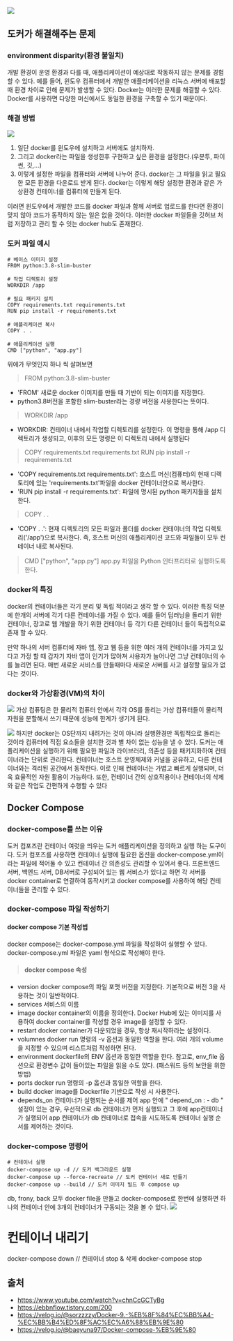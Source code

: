 ![](https://velog.velcdn.com/images/seongjae6751/post/7d69025a-3d15-43ec-a42f-9fe9dd04d444/image.png)

## 도커가 해결해주는 문제
### environment disparity(환경 불일치)
개발 환경이 운영 환경과 다를 때, 애플리케이션이 예상대로 작동하지 않는 문제를 경험할 수 있다. 예를 들어, 윈도우 컴퓨터에서 개발한 애플리케이션을 리눅스 서버에 배포할 때 환경 차이로 인해 문제가 발생할 수 있다. Docker는 이러한 문제를 해결할 수 있다. Docker를 사용하면 다양한 머신에서도 동일한 환경을 구축할 수 있기 때문이다.

### 해결 방법
![](https://velog.velcdn.com/images/seongjae6751/post/70b55e43-ca93-4fdb-8605-6e0083ed258e/image.png)

1. 일단 docker를 윈도우에 설치하고 서버에도 설치하자.
2. 그리고 docker라는 파일을 생성한후 구현하고 싶은 환경을 설정한다.(우분투, 파이썬, 깃,...)
4. 이렇게 설정한 파일을 컴퓨터와 서버에 나누어 준다. docker는 그 파일을 읽고 필요한 모든 환경을 다운로드 받게 된다. docker는 이렇게 해당 설정한 환경과 같은 가상환경 컨테이너를 컴퓨터에 만들게 된다.

이러면 윈도우에서 개발한 코드를 docker 파일과 함께 서버로 업로드를 한다면 환경이 맞지 않아 코드가 동작하지 않는 일은 없을 것이다. 이러한 docker 파일들을 깃허브 처럼 저장하고 관리 할 수 잇는 docker hub도 존재한다.

### 도커 파일 예시
```
# 베이스 이미지 설정
FROM python:3.8-slim-buster

# 작업 디렉토리 설정
WORKDIR /app

# 필요 패키지 설치
COPY requirements.txt requirements.txt
RUN pip install -r requirements.txt

# 애플리케이션 복사
COPY . .

# 애플리케이션 실행
CMD ["python", "app.py"]

```
위에가 무엇인지 하나 씩 살펴보면

> FROM python:3.8-slim-buster
* 'FROM' 새로운 docker 이미지를 만들 때 기반이 되는 이미지를 지정한다.
* python3.8버전을 포함한 slim-buster라는 경량 버전을 사용한다는 뜻이다.

> WORKDIR /app

* WORKDIR: 컨테이너 내에서 작업할 디렉토리를 설정한다. 이 명령을 통해 /app 디렉토리가 생성되고, 이후의 모든 명령은 이 디렉토리 내에서 실행된다

> COPY requirements.txt requirements.txt
RUN pip install -r requirements.txt

* 'COPY requirements.txt requirements.txt': 호스트 머신(컴퓨터)의 현재 디렉토리에 있는 'requirements.txt'파일을 docker 컨테이너안으로 복사한다.
* 'RUN pip install -r requirements.txt': 파일에 명시된 python 패키지들을 설치한다.


> COPY . .

* 'COPY . .': 현재 디렉토리의 모든 파일과 폴더를 docker 컨테이너의 작업 디렉토리('/app')으로 복사한다. 즉, 호스트 머신의 애플리케이션 코드와 파일들이 모두 컨테이너 내로 복사된다.

> CMD ["python", "app.py"]
app.py 파일을 Python 인터프리터로 실행하도록 한다.

### docker의 특징
docker의 컨테이너들은 각기 분리 및 독립 적이라고 생각 할 수 있다. 이러한 특징 덕분에 한개의 서버에 각기 다른 컨테이너를 가질 수 있다. 예를 들어 딥러닝을 돌리기 위한 컨테이너, 장고로 웹 개발을 하기 위한 컨테이너 등 각기 다른 컨테이너 들이 독립적으로 존재 할 수 있다.

만약 하나의 서버 컴퓨터에 자바 앱, 장고 웹 등을 위한 여러 개의 컨테이너를 가지고 있다고 가정 할 때 갑자기 자바 앱이 인기가 많아져 사용자가 늘어나면 그냥 컨테이너의 수를 늘리면 된다. 매번 새로운 서비스를 만들때마다 새로운 서버를 사고 설정할 필요가 없다는 것이다.

### docker와 가상환경(VM)의 차이
![](https://velog.velcdn.com/images/seongjae6751/post/c41f2ad1-c4a2-4969-b580-fae8a4929ff6/image.png)
가상 컴퓨팅은 한 물리적 컴퓨터 안에서 각각 OS를 돌리는 가상 컴퓨터들이 물리적 자원을 분할해서 쓰기 때문에 성능에 한계가 생기게 된다.

![](https://velog.velcdn.com/images/seongjae6751/post/c450b439-3462-46aa-b6fa-ab0a4dc49a37/image.png)
하지만 docker는 OS단까지 내려가는 것이 아니라 실행환경만 독립적으로 돌리는 것이라 컴퓨터에 직접 요소들을 설치한 것과 별 차이 없는 성능을 낼 수 있다. 도커는 애플리케이션을 실행하기 위해 필요한 파일과 라이브러리, 의존성 등을 패키지화하여 컨테이너라는 단위로 관리한다. 컨테이너는 호스트 운영체제와 커널을 공유하고, 다른 컨테이너와는 격리된 공간에서 동작한다. 이로 인해 컨테이너는 가볍고 빠르게 실행되며, 더욱 효율적인 자원 활용이 가능하다. 또한, 컨테이너 간의 상호작용이나 컨테이너의 삭제와 같은 작업도 간편하게 수행할 수 있다

## Docker Compose
### docker-compose를 쓰는 이유
도커 컴포즈란 컨테이너 여럿을 띄우는 도커 애플리케이션을 정의하고 실행 하는 도구이다.
도커 컴포즈를 사용하면 컨테이너 실행에 필요한 옵션을 docker-compose.yml이라는 파일에 적어둘 수 있고 컨테이너 간 의존성도 관리할 수 있어서 좋다.
프론트엔드 서버, 백엔드 서버, DB서버로 구성되어 있는 웹 서비스가 있다고 하면 각 서버를 docker container로 연결하여 동작시키고 docker compose를 사용하여 해당 컨테이너들을 관리할 수 있다.

### docker-compose 파일 작성하기

#### docker compose 기본 작성법

docker compose는 docker-compose.yml 파일을 작성하여 실행할 수 있다.
docker-compose.yml 파일은 yaml 형식으로 작성해야 한다.

> #### docker compose 속성
* version
  docker compose의 파일 포맷 버전을 지정한다.
  기본적으로 버전 3을 사용하는 것이 일반적이다.
* services
  서비스의 이름
* image
  docker container의 이름을 정의한다.
  Docker Hub에 있는 이미지를 사용하여 docker container를 작성할 경우 image를 설정할 수 있다.
* restart
  docker container가 다운되었을 경우, 항상 재시작하라는 설정이다.
* volumnes
  docker run 명령의 -v 옵션과 동일한 역할을 한다.
  여러 개의 volume을 지정할 수 있으며 리스트처럼 작성하면 된다.
* environment
  dockerfile의 ENV 옵션과 동일한 역할을 한다.
  참고로, env_file 옵션으로 환경변수 값이 들어있는 파일을 읽을 수도 있다. (패스워드 등의 보안을 위한 방법)
* ports
  docker run 명령의 -p 옵션과 동일한 역할을 한다.
* build
  docker image를 Dockerfile 기반으로 작성 시 사용한다.
* depends_on
  컨테이너가 실행되는 순서를 제어
  app 안에 " depend_on : - db " 설정이 있는 경우, 우선적으로 db 컨테이너가 먼저 실행되고 그 후에 app컨테이너가 실행되어 app 컨테이너가 db 컨테이너로 접속을 시도하도록 컨테이너 실행 순서를 제어하는 것이다.

### docker-compose 명령어
```
# 컨테이너 실행 
docker-compose up -d // 도커 백그라운드 실행
docker-compose up --force-recreate // 도커 컨테이너 새로 만들기
docker-compose up --build // 도커 이미지 빌드 후 compose up
```

db, frony, back 모두 docker file을 만들고 docker-compose로 한번에 실행하면 하나의 컨테이너 안에 3개의 컨테이너가 구동되는 것을 볼 수 있다.
![](https://velog.velcdn.com/images/seongjae6751/post/db4267a0-a47f-40fe-94d3-678d834c4ec0/image.png)

# 컨테이너 내리기
docker-compose down // 컨테이너 stop & 삭제
docker-compose stop

## 출처
* https://www.youtube.com/watch?v=chnCcGCTyBg
* https://ebbnflow.tistory.com/200
* https://velog.io/@sorzzzzy/Docker-9.-%EB%8F%84%EC%BB%A4-%EC%BB%B4%ED%8F%AC%EC%A6%88%EB%9E%80
* https://velog.io/@baeyuna97/Docker-compose-%EB%9E%80
